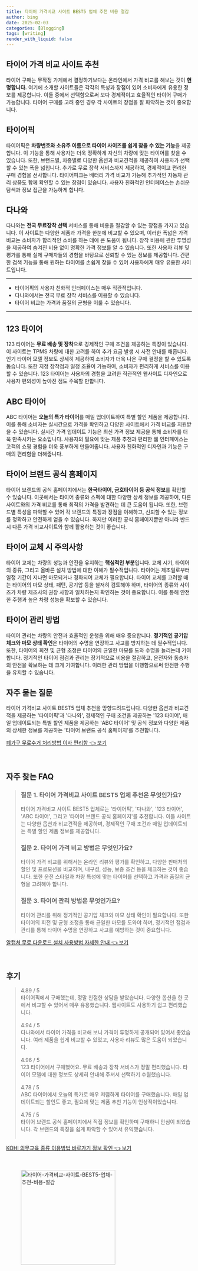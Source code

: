 ```yaml
---
title: 타이어 가격비교 사이트 BEST5 업체 추천 비용 절감
author: bing
date: 2025-02-03
categories: [Blogging]
tags: [writing]
render_with_liquid: false
---
```



<h2 id='타이어가격비교사이트추천'>타이어 가격 비교 사이트 추천</h2>

<p>타이어 구매는 무작정 가게에서 결정하기보다는 온라인에서 가격 비교를 해보는 것이 <b>현명합니다.</b> 여기에 소개할 사이트들은 각각의 특성과 장점이 있어 소비자에게 유용한 정보를 제공합니다. 이들 중에서 선택함으로써 보다 경제적이고 효율적인 타이어 구매가 가능합니다. 타이어 구매를 고려 중인 경우 각 사이트의 장점을 잘 파악하는 것이 중요합니다.</p>

<h2 id='타이어픽'>타이어픽</h2>

<p>타이어픽은 <b>차량번호와 소유주 이름으로 타이어 사이즈를 쉽게 찾을 수 있는 기능</b>을 제공합니다. 이 기능을 통해 사용자는 더욱 정확하게 자신의 차량에 맞는 타이어를 찾을 수 있습니다. 또한, 브랜드별, 차종별로 다양한 옵션과 비교견적을 제공하여 사용자가 선택할 수 있는 폭을 넓힙니다. 추가로 무료 장착 서비스까지 제공하여, 경제적이고 편리한 구매 경험을 선사합니다. 타이어피크는 배터리 가격 비교가 가능해 추가적인 자동차 관리 상품도 함께 확인할 수 있는 장점이 있습니다. 사용자 친화적인 인터페이스는 손쉬운 탐색과 정보 접근을 가능하게 합니다.</p>

<h2 id='다나와'>다나와</h2>

<p>다나와는 <b>전국 무료장착 선택</b> 서비스를 통해 비용을 절감할 수 있는 장점을 가지고 있습니다. 이 사이트는 다양한 제품과 가격을 한눈에 비교할 수 있으며, 이러한 폭넓은 가격 비교는 소비자가 합리적인 소비를 하는 데에 큰 도움이 됩니다. 장착 비용에 관한 투명성을 제공하여 숨겨진 비용 없이 명확한 가격 정보를 알 수 있습니다. 또한 사용자 리뷰 및 평가를 통해 실제 구매자들의 경험을 바탕으로 신뢰할 수 있는 정보를 제공합니다. 간편한 검색 기능을 통해 원하는 타이어를 손쉽게 찾을 수 있어 사용자에게 매우 유용한 사이트입니다.</p>

<hr />

<ul>
    <li>타이어픽의 사용자 친화적 인터페이스는 매우 직관적입니다.</li>
    <li>다나와에서는 전국 무료 장착 서비스를 이용할 수 있습니다.</li>
    <li>타이어 비교는 가격과 품질의 균형을 이룰 수 있습니다.</li>
</ul>

<hr />

<h2 id='123타이어'>123 타이어</h2>

<p>123 타이어는 <b>무료 배송 및 장착</b>으로 경제적인 구매 조건을 제공하는 특징이 있습니다. 이 사이트는 TPMS 차량에 대한 고려를 하여 추가 요금 발생 시 사전 안내를 해줍니다. 인기 타이어 모델 정보도 상세히 제공하여 소비자가 더욱 나은 구매 결정을 할 수 있도록 돕습니다. 또한 지정 장착점과 일정 조율이 가능하여, 소비자가 편리하게 서비스를 이용할 수 있습니다. 123 타이어는 사용자의 경험을 고려한 직관적인 웹사이트 디자인으로 사용자 편의성이 높아진 점도 주목할 만합니다.</p>

<h2 id='ABC타이어'>ABC 타이어</h2>

<p>ABC 타이어는 <b>오늘의 특가 타이어</b>를 매일 업데이트하여 특별 할인 제품을 제공합니다. 이를 통해 소비자는 실시간으로 가격을 확인하고 다양한 사이트에서 가격 비교를 지원받을 수 있습니다. 실시간 가격 업데이트 기능은 최신 가격 정보 제공을 통해 소비자를 더욱 만족시키는 요소입니다. 사용자의 필요에 맞는 제품 추천과 편리한 웹 인터페이스는 고객의 쇼핑 경험을 더욱 풍부하게 만들어줍니다. 사용자 친화적인 디자인과 기능은 구매의 편리함을 더해줍니다.</p>

<h2 id='타이어브랜드공식홈페이지'>타이어 브랜드 공식 홈페이지</h2>

<p>타이어 브랜드의 공식 홈페이지에서는 <b>한국타이어, 금호타이어 등 공식 정보</b>를 확인할 수 있습니다. 이곳에서는 타이어 종류와 스펙에 대한 다양한 상세 정보를 제공하여, 다른 사이트와의 가격 비교를 통해 최적의 가격을 발견하는 데 큰 도움이 됩니다. 또한, 브랜드별 특성을 파악할 수 있어 각 브랜드의 특징과 장점을 이해하고, 신뢰할 수 있는 정보를 정확하고 안전하게 얻을 수 있습니다. 하지만 이러한 공식 홈페이지뿐만 아니라 반드시 다른 가격 비교사이트와 함께 활용하는 것이 좋습니다.</p>

<h2 id='타이어교체주의사항'>타이어 교체 시 주의사항</h2>

<p>타이어 교체는 차량의 성능과 안전을 유지하는 <b>핵심적인 부분</b>입니다. 교체 시기, 타이어의 종류, 그리고 올바른 설치 방법에 대한 이해가 필수적입니다. 타이어는 제조일로부터 일정 기간이 지나면 마모되거나 경화되어 교체가 필요합니다. 타이어 교체를 고려할 때는 타이어의 마모 상태, 패턴, 공기압 등을 철저히 검토해야 하며, 타이어의 종류와 사이즈가 차량 제조사의 권장 사항과 일치하는지 확인하는 것이 중요합니다. 이를 통해 안전한 주행과 높은 차량 성능을 확보할 수 있습니다.</p>

<h2 id='타이어관리방법'>타이어 관리 방법</h2>

<p>타이어 관리는 차량의 안전과 효율적인 운행을 위해 매우 중요합니다. <b>정기적인 공기압 체크와 마모 상태 확인</b>은 타이어의 수명을 연장하고 사고를 방지하는 데 필수적입니다. 또한, 타이어의 회전 및 균형 조정은 타이어의 균일한 마모를 도와 수명을 늘리는데 기여합니다. 정기적인 타이어 점검과 관리는 장기적으로 비용을 절감하고, 운전자와 동승자의 안전을 확보하는 데 크게 기여합니다. 이러한 관리 방법을 이행함으로써 안전한 주행을 유지할 수 있습니다.</p>

<h2 id='자주묻는질문'>자주 묻는 질문</h2>

<p>타이어 가격비교 사이트 BEST5 업체 추천을 망향드려드립니다. 다양한 옵션과 비교견적을 제공하는 '타이어픽'과 '다나와', 경제적인 구매 조건을 제공하는 '123 타이어', 매일 업데이트되는 특별 할인 제품을 제공하는 'ABC 타이어' 및 공식 정보와 다양한 제품의 상세한 정보를 제공하는 '타이어 브랜드 공식 홈페이지'를 추천합니다.</p>


<p><a class="click-button" title="폐가구 무료수거 처리방법 이사 편리함" href="https://purplelist.github.io/posts/%ED%8F%90%EA%B0%80%EA%B5%AC-%EB%AC%B4%EB%A3%8C%EC%88%98%EA%B1%B0-%EC%B2%98%EB%A6%AC%EB%B0%A9%EB%B2%95-%EC%9D%B4%EC%82%AC-%ED%8E%B8%EB%A6%AC%ED%95%A8/" rel="dofollow">폐가구 무료수거 처리방법 이사 편리함 👈 보기</a></p><br>
<h2 id='자주_찾는_FAQ'>자주 찾는 FAQ</h2>
<div itemscope="" itemtype="https://schema.org/FAQPage"> 
<blockquote> 
<div itemscope="" itemprop="mainEntity" itemtype="https://schema.org/Question"> 
<h3 itemprop="name">질문 1. 타이어 가격비교 사이트 BEST5 업체 추천은 무엇인가요?</h3> 
<div itemscope="" itemprop="acceptedAnswer" itemtype="https://schema.org/Answer"> 
<span itemprop="text"> 
<p>타이어 가격비교 사이트 BEST5 업체로는 '타이어픽', '다나와', '123 타이어', 'ABC 타이어', 그리고 '타이어 브랜드 공식 홈페이지'를 추천합니다. 이들 사이트는 다양한 옵션과 비교견적을 제공하며, 경제적인 구매 조건과 매일 업데이트되는 특별 할인 제품 정보를 제공합니다.</p> 
</span> 
</div> 
</div> 

<div itemscope="" itemprop="mainEntity" itemtype="https://schema.org/Question"> 
<h3 itemprop="name">질문 2. 타이어 가격 비교 방법은 무엇인가요?</h3> 
<div itemscope="" itemprop="acceptedAnswer" itemtype="https://schema.org/Answer"> 
<span itemprop="text"> 
<p>타이어 가격 비교를 위해서는 온라인 리뷰와 평가를 확인하고, 다양한 판매처의 할인 및 프로모션을 비교하며, 내구성, 성능, 보증 조건 등을 체크하는 것이 좋습니다. 또한 운전 스타일과 차량 특성에 맞는 타이어를 선택하고 가격과 품질의 균형을 고려해야 합니다.</p> 
</span> 
</div> 
</div> 

<div itemscope="" itemprop="mainEntity" itemtype="https://schema.org/Question"> 
<h3 itemprop="name">질문 3. 타이어 관리 방법은 무엇인가요?</h3> 
<div itemscope="" itemprop="acceptedAnswer" itemtype="https://schema.org/Answer"> 
<span itemprop="text"> 
<p>타이어 관리를 위해 정기적인 공기압 체크와 마모 상태 확인이 필요합니다. 또한 타이어의 회전 및 균형 조정을 통해 균일한 마모를 도와야 하며, 정기적인 점검과 관리를 통해 타이어 수명을 연장하고 사고를 예방하는 것이 중요합니다.</p> 
</span> 
</div> 
</div> 
</blockquote> 
</div>
<p><a class="click-button" title="알캡쳐 무료 다운로드 설치 사용방법 자세한 안내" href="https://purplelist.github.io/posts/%EC%95%8C%EC%BA%A1%EC%B3%90-%EB%AC%B4%EB%A3%8C-%EB%8B%A4%EC%9A%B4%EB%A1%9C%EB%93%9C-%EC%84%A4%EC%B9%98-%EC%82%AC%EC%9A%A9%EB%B0%A9%EB%B2%95-%EC%9E%90%EC%84%B8%ED%95%9C-%EC%95%88%EB%82%B4/" rel="dofollow">알캡쳐 무료 다운로드 설치 사용방법 자세한 안내 👈 보기</a></p><br>
<h2 id='후기'>후기</h2>
<div itemscope itemtype="https://schema.org/Product">
  <blockquote>
  <div itemprop="review" itemscope itemtype="https://schema.org/Review">
      <div itemprop="reviewRating" itemscope itemtype="https://schema.org/Rating"> <span itemprop="ratingValue">4.89</span> / <span itemprop="bestRating">5</span> </div>
      <span itemprop="reviewBody">타이어픽에서 구매했는데, 정말 친절한 상담을 받았습니다. 다양한 옵션을 한 곳에서 비교할 수 있어서 매우 유용했습니다. 웹사이트도 사용하기 쉽고 편리했습니다.</span>
  </div>
  <br>
  <div itemprop="review" itemscope itemtype="https://schema.org/Review">
      <div itemprop="reviewRating" itemscope itemtype="https://schema.org/Rating"> <span itemprop="ratingValue">4.94</span> / <span itemprop="bestRating">5</span> </div>
      <span itemprop="reviewBody">다나와에서 타이어 가격을 비교해 보니 가격이 투명하게 공개되어 있어서 좋았습니다. 여러 제품을 쉽게 비교할 수 있었고, 사용자 리뷰도 많은 도움이 되었습니다.</span>
  </div>
  <br>
  <div itemprop="review" itemscope itemtype="https://schema.org/Review">
      <div itemprop="reviewRating" itemscope itemtype="https://schema.org/Rating"> <span itemprop="ratingValue">4.96</span> / <span itemprop="bestRating">5</span> </div>
      <span itemprop="reviewBody">123 타이어에서 구매했어요. 무료 배송과 장착 서비스가 정말 편리했습니다. 타이어 모델에 대한 정보도 상세히 안내해 주셔서 선택하기 수월했습니다.</span>
  </div>
  <br>
  <div itemprop="review" itemscope itemtype="https://schema.org/Review">
      <div itemprop="reviewRating" itemscope itemtype="https://schema.org/Rating"> <span itemprop="ratingValue">4.78</span> / <span itemprop="bestRating">5</span> </div>
      <span itemprop="reviewBody">ABC 타이어에서 오늘의 특가로 매우 저렴하게 타이어를 구매했습니다. 매일 업데이트되는 할인도 좋고, 필요에 맞는 제품 추천 기능이 인상적이었습니다.</span>
  </div>
  <br>
  <div itemprop="review" itemscope itemtype="https://schema.org/Review">
      <div itemprop="reviewRating" itemscope itemtype="https://schema.org/Rating"> <span itemprop="ratingValue">4.75</span> / <span itemprop="bestRating">5</span> </div>
      <span itemprop="reviewBody">타이어 브랜드 공식 홈페이지에서 직접 정보를 확인하며 구매하니 안심이 되었습니다. 각 브랜드의 특징을 쉽게 파악할 수 있어서 유익했습니다.</span>
  </div>
  <br>
  </blockquote>
</div>
<p><a class="click-button" title="KOHI 의무교육 종류 이용방법 바로가기 정보 확인" href="https://purplelist.github.io/posts/KOHI-%EC%9D%98%EB%AC%B4%EA%B5%90%EC%9C%A1-%EC%A2%85%EB%A5%98-%EC%9D%B4%EC%9A%A9%EB%B0%A9%EB%B2%95-%EB%B0%94%EB%A1%9C%EA%B0%80%EA%B8%B0-%EC%A0%95%EB%B3%B4-%ED%99%95%EC%9D%B8/" rel="dofollow">KOHI 의무교육 종류 이용방법 바로가기 정보 확인 👈 보기</a></p><br>
<figure class="image"><img src="https://purplelist.github.io/assets/img/thumbnail/타이어-가격비교-사이트-BEST5-업체-추천-비용-절감.webp" alt="타이어-가격비교-사이트-BEST5-업체-추천-비용-절감" width="256" height="256"></figure>